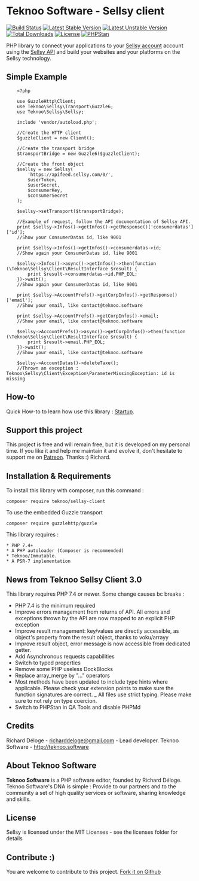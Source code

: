Teknoo Software - Sellsy client
==========================

[![Build Status](https://travis-ci.com/TeknooSoftware/sellsy-client.svg?branch=master)](https://travis-ci.com/TeknooSoftware/sellsy-client)
[![Latest Stable Version](https://poser.pugx.org/teknoo/sellsy-client/v/stable)](https://packagist.org/packages/teknoo/sellsy-client)
[![Latest Unstable Version](https://poser.pugx.org/teknoo/sellsy-client/v/unstable)](https://packagist.org/packages/teknoo/sellsy-client)
[![Total Downloads](https://poser.pugx.org/teknoo/sellsy-client/downloads)](https://packagist.org/packages/teknoo/sellsy-client)
[![License](https://poser.pugx.org/teknoo/sellsy-client/license)](https://packagist.org/packages/teknoo/sellsy-client)
[![PHPStan](https://img.shields.io/badge/PHPStan-enabled-brightgreen.svg?style=flat)](https://github.com/phpstan/phpstan)

PHP library to connect your applications to your [Sellsy account](http://sellsy.com/) account using the 
[Sellsy API](http://api.sellsy.com/) and build your websites and your platforms on the Sellsy technology.

Simple Example
--------------

        <?php

        use GuzzleHttp\Client;
        use Teknoo\Sellsy\Transport\Guzzle6;
        use Teknoo\Sellsy\Sellsy;
        
        include 'vendor/autoload.php';
        
        //Create the HTTP client
        $guzzleClient = new Client();
        
        //Create the transport bridge
        $transportBridge = new Guzzle6($guzzleClient);
        
        //Create the front object
        $sellsy = new Sellsy(
            'https://apifeed.sellsy.com/0/',
            $userToken,
            $userSecret,
            $consumerKey,
            $consumerSecret
        );
        
        $sellsy->setTransport($transportBridge);
        
        //Example of request, follow the API documentation of Sellsy API.
        print $sellsy->Infos()->getInfos()->getResponse()['consumerdatas']['id'];
        //Show your ConsumerDatas id, like 9001
        
        print $sellsy->Infos()->getInfos()->consumerdatas->id;
        //Show again your ConsumerDatas id, like 9001
        
        $sellsy->Infos()->async()->getInfos()->then(function (\Teknoo\Sellsy\Client\ResultInterface $result) {
            print $result->consumerdatas->id.PHP_EOL;
        })->wait();
        //Show again your ConsumerDatas id, like 9001
        
        print $sellsy->AccountPrefs()->getCorpInfos()->getResponse()['email'];
        //Show your email, like contact@teknoo.software
        
        print $sellsy->AccountPrefs()->getCorpInfos()->email;
        //Show your email, like contact@teknoo.software
        
        $sellsy->AccountPrefs()->async()->getCorpInfos()->then(function (\Teknoo\Sellsy\Client\ResultInterface $result) {
            print $result->email.PHP_EOL;
        })->wait();
        //Show your email, like contact@teknoo.software
        
        $sellsy->AccountDatas()->deleteTaxe();
        //Thrown an exception : Teknoo\Sellsy\Client\Exception\ParameterMissingException: id is missing

How-to
------
Quick How-to to learn how use this library : [Startup](docs/quick-startup.md).

Support this project
---------------------

This project is free and will remain free, but it is developed on my personal time. 
If you like it and help me maintain it and evolve it, don't hesitate to support me on [Patreon](https://patreon.com/teknoo_software).
Thanks :) Richard. 

Installation & Requirements
---------------------------
To install this library with composer, run this command :

    composer require teknoo/sellsy-client
    
To use the embedded Guzzle transport    

    composer require guzzlehttp/guzzle

This library requires :

    * PHP 7.4+
    * A PHP autoloader (Composer is recommended)
    * Teknoo/Immutable.
    * A PSR-7 implementation

News from Teknoo Sellsy Client 3.0
----------------------------------

This library requires PHP 7.4 or newer. Some change causes bc breaks :

- PHP 7.4 is the minimum required
- Improve errors management from returns of API. All errors and exceptions thrown by the API
  are now mapped to an explicit PHP exception
- Improve result management: key/values are directly accessible, as object's property from the result object, thanks to voku/arrayy
- Improve result object, error message is now accessible from dedicated getter.
- Add Asynchronous requests capabilities
- Switch to typed properties
- Remove some PHP useless DockBlocks
- Replace array_merge by "..." operators
- Most methods have been updated to include type hints where applicable. Please check your extension points to make sure the function signatures are correct.
_ All files use strict typing. Please make sure to not rely on type coercion.
- Switch to PHPStan in QA Tools and disable PHPMd
  
  
Credits
-------
Richard Déloge - <richarddeloge@gmail.com> - Lead developer.
Teknoo Software - <http://teknoo.software>

About Teknoo Software
---------------------
**Teknoo Software** is a PHP software editor, founded by Richard Déloge. 
Teknoo Software's DNA is simple : Provide to our partners and to the community a set of high quality services or software,
 sharing knowledge and skills.
 
License
-------
Sellsy is licensed under the MIT Licenses - see the licenses folder for details

Contribute :)
-------------

You are welcome to contribute to this project. [Fork it on Github](CONTRIBUTING.md)

